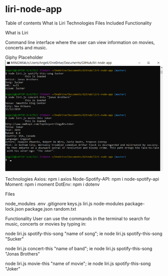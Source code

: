 # liri-node-app

Table of contents
What is Liri
Technologies
Files Included
Functionality

What is Liri

Command line interface where the user can view information on movies, concerts and music.

Giphy Placeholder
![image](https://github.com/AElliott10/liri-node-app/blob/master/ThisCommand.png)

Technologies
Axios: npm i axios
Node-Spotify-API: npm i node-spotify-api
Moment: npm i moment
DotEnv: npm i dotenv


Files

node_modules
.env
.gitignore
keys.js
liri.js
node-modules
package-lock.json
package.json
random.txt

Functionality
User can use the commands in the terminal to search for music, concerts or movies by typing in:

node liri.js spotify-this-song "name of song"; 
ie node liri.js spotify-this-song "Sucker"

node liri.js concert-this "name of band"; 
ie node liri.js spotify-this-song "Jonas Brothers"

node liri.js movie-this "name of movie"; 
ie node liri.js spotify-this-song "Joker"


